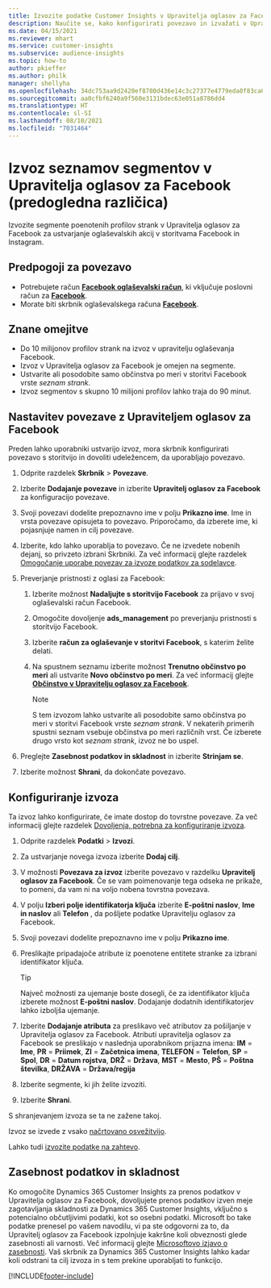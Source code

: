 ```yaml
---
title: Izvozite podatke Customer Insights v Upravitelja oglasov za Facebook
description: Naučite se, kako konfigurirati povezavo in izvažati v Upravitelja oglasov za Facebook.
ms.date: 04/15/2021
ms.reviewer: mhart
ms.service: customer-insights
ms.subservice: audience-insights
ms.topic: how-to
author: pkieffer
ms.author: philk
manager: shellyha
ms.openlocfilehash: 34dc753aa9d2420ef8780d436e14c3c27377e4779eda0f83ca6b5424f2328f22
ms.sourcegitcommit: aa0cfbf6240a9f560e3131bdec63e051a8786dd4
ms.translationtype: HT
ms.contentlocale: sl-SI
ms.lasthandoff: 08/10/2021
ms.locfileid: "7031464"
---
```

# <a name="export-segments-list-to-facebook-ads-manager-preview"></a>Izvoz seznamov segmentov v Upravitelja oglasov za Facebook (predogledna različica)

Izvozite segmente poenotenih profilov strank v Upravitelja oglasov za Facebook za ustvarjanje oglaševalskih akcij v storitvama Facebook in Instagram.

## <a name="prerequisites-for-connection"></a>Predpogoji za povezavo

- Potrebujete račun [**Facebook oglaševalski račun**](https://www.facebook.com/business/learn/lessons/step-by-step-ads-manager-account), ki vključuje poslovni račun za [**Facebook**](https://business.facebook.com/).
- Morate biti skrbnik oglaševalskega računa [**Facebook**](https://www.facebook.com/business/learn/lessons/step-by-step-ads-manager-account).

## <a name="known-limitations"></a>Znane omejitve

- Do 10 milijonov profilov strank na izvoz v upravitelju oglaševanja Facebook.
- Izvoz v Upravitelja oglasov za Facebook je omejen na segmente.
- Ustvarite ali posodobite samo občinstva po meri v storitvi Facebook vrste *seznam strank*.
- Izvoz segmentov s skupno 10 milijoni profilov lahko traja do 90 minut.

## <a name="set-up-connection-to-facebook-ads-manager"></a>Nastavitev povezave z Upraviteljem oglasov za Facebook

Preden lahko uporabniki ustvarijo izvoz, mora skrbnik konfigurirati povezavo s storitvijo in dovoliti udeležencem, da uporabljajo povezavo.

1. Odprite razdelek **Skrbnik** > **Povezave**.

1. Izberite **Dodajanje povezave** in izberite **Upravitelj oglasov za Facebook** za konfiguracijo povezave.

1. Svoji povezavi dodelite prepoznavno ime v polju **Prikazno ime**. Ime in vrsta povezave opisujeta to povezavo. Priporočamo, da izberete ime, ki pojasnjuje namen in cilj povezave.

1. Izberite, kdo lahko uporablja to povezavo. Če ne izvedete nobenih dejanj, so privzeto izbrani Skrbniki. Za več informacij glejte razdelek [Omogočanje uporabe povezav za izvoze podatkov za sodelavce](connections.md#allow-contributors-to-use-a-connection-for-exports).

1. Preverjanje pristnosti z oglasi za Facebook: 

   1. Izberite možnost **Nadaljujte s storitvijo Facebook** za prijavo v svoj oglaševalski račun Facebook.

   1. Omogočite dovoljenje **ads_management** po preverjanju pristnosti s storitvijo Facebook.

   1. Izberite **račun za oglaševanje v storitvi Facebook**, s katerim želite delati.

   1. Na spustnem seznamu izberite možnost **Trenutno občinstvo po meri** ali ustvarite **Novo občinstvo po meri**. Za več informacij glejte [**Občinstvo v Upravitelju oglasov za Facebook**](https://www.facebook.com/business/help/744354708981227?id=2469097953376494).
      > [!NOTE]
      > S tem izvozom lahko ustvarite ali posodobite samo občinstva po meri v storitvi Facebook vrste *seznam strank*. V nekaterih primerih spustni seznam vsebuje občinstva po meri različnih vrst. Če izberete drugo vrsto kot *seznam strank*, izvoz ne bo uspel. 

1. Preglejte **Zasebnost podatkov in skladnost** in izberite **Strinjam se**.

1. Izberite možnost **Shrani**, da dokončate povezavo.

## <a name="configure-an-export"></a>Konfiguriranje izvoza

Ta izvoz lahko konfigurirate, če imate dostop do tovrstne povezave. Za več informacij glejte razdelek [Dovoljenja, potrebna za konfiguriranje izvoza](export-destinations.md#set-up-a-new-export).

1. Odprite razdelek **Podatki** > **Izvozi**.

1. Za ustvarjanje novega izvoza izberite **Dodaj cilj**. 

1. V možnosti **Povezava za izvoz** izberite povezavo v razdelku **Upravitelj oglasov za Facebook**. Če se vam poimenovanje tega odseka ne prikaže, to pomeni, da vam ni na voljo nobena tovrstna povezava.

1. V polju **Izberi polje identifikatorja ključa** izberite **E-poštni naslov**, **Ime in naslov** ali **Telefon** , da pošljete podatke Upravitelju oglasov za Facebook. 

1. Svoji povezavi dodelite prepoznavno ime v polju **Prikazno ime**.

1. Preslikajte pripadajoče atribute iz poenotene entitete stranke za izbrani identifikator ključa.
   > [!TIP]
   > Največ možnosti za ujemanje boste dosegli, če za identifikator ključa izberete možnost **E-poštni naslov**. Dodajanje dodatnih identifikatorjev lahko izboljša ujemanje.

1. Izberite **Dodajanje atributa** za preslikavo več atributov za pošiljanje v Upravitelja oglasov za Facebook. Atributi upravitelja oglasov za Facebook se preslikajo v naslednja uporabnikom prijazna imena: **IM** = **Ime**, **PR** = **Priimek**, **ZI** = **Začetnica imena**, **TELEFON** = **Telefon**, **SP** = **Spol**, **DR** = **Datum rojstva**, **DRŽ** = **Država**, **MST** = **Mesto**, **PŠ** = **Poštna številka**, **DRŽAVA** = **Država/regija**

1. Izberite segmente, ki jih želite izvoziti.

1. Izberite **Shrani**.

S shranjevanjem izvoza se ta ne zažene takoj.

Izvoz se izvede z vsako [načrtovano osvežitvijo](system.md#schedule-tab). 

Lahko tudi [izvozite podatke na zahtevo](export-destinations.md#run-exports-on-demand). 

## <a name="data-privacy-and-compliance"></a>Zasebnost podatkov in skladnost

Ko omogočite Dynamics 365 Customer Insights za prenos podatkov v Upravitelja oglasov za Facebook, dovoljujete prenos podatkov izven meje zagotavljanja skladnosti za Dynamics 365 Customer Insights, vključno s potencialno občutljivimi podatki, kot so osebni podatki. Microsoft bo take podatke prenesel po vašem navodilu, vi pa ste odgovorni za to, da Upravitelj oglasov za Facebook izpolnjuje kakršne koli obveznosti glede zasebnosti ali varnosti. Več informacij glejte [Microsoftovo izjavo o zasebnosti](https://go.microsoft.com/fwlink/?linkid=396732).
Vaš skrbnik za Dynamics 365 Customer Insights lahko kadar koli odstrani ta cilj izvoza in s tem prekine uporabljati to funkcijo.


[!INCLUDE[footer-include](../includes/footer-banner.md)]
